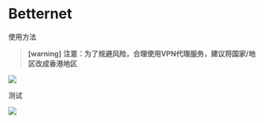 # Betternet

使用方法

> **[warning]**
> **注意：为了规避风险，合理使用VPN代理服务，建议将国家/地区改成香港地区**

![](https://raw.githubusercontent.com/loremwalker/fq-book/master/.gitbook/assets/2018-04-29_022009.png)

测试

![](https://raw.githubusercontent.com/loremwalker/fq-book/master/.gitbook/assets/2018-04-30_124624.png)


